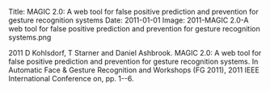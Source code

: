 Title: MAGIC 2.0: A web tool for false positive prediction and prevention for gesture recognition systems
Date: 2011-01-01
Image: 2011-MAGIC 2.0-A web tool for false positive prediction and prevention for gesture recognition systems.png

<div class="publicationitem">
	<div class="publication">
		<span class="year">2011</span>
		<span class="authors">D Kohlsdorf, T Starner and Daniel Ashbrook</span>.
		<span class="title">MAGIC 2.0: A web tool for false positive prediction and prevention for gesture recognition systems</span>.
		In <span class="pubvenue"><span class="booktitle">Automatic Face & Gesture Recognition and Workshops (FG 2011), 2011 IEEE International Conference on,</span>
		<span class="pagenums">pp. 1--6</span></span>.
		<a href="/publications/2011-MAGIC 2.0-A web tool for false positive prediction and prevention for gesture recognition systems.pdf"><span class="fa fa-file-pdf-o"></span></a>
	</div>
</div>
